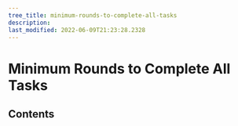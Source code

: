 ```yaml
---
tree_title: minimum-rounds-to-complete-all-tasks
description: 
last_modified: 2022-06-09T21:23:28.2328
---
```


# Minimum Rounds to Complete All Tasks

## Contents
